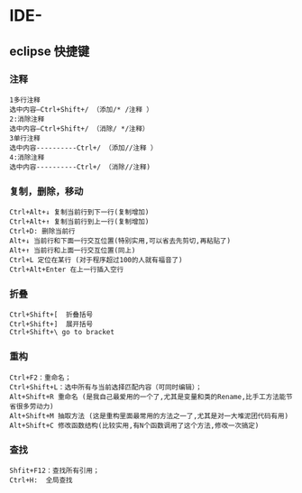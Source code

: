 # IDE-

## eclipse 快捷键
### 注释
```
1多行注释
选中内容–Ctrl+Shift+/ （添加/* /注释 ）
2:消除注释
选中内容–Ctrl+Shift+/ （消除/ */注释）
3单行注释
选中内容----------Ctrl+/ （添加//注释 ）
4:消除注释
选中内容----------Ctrl+/ （消除//注释)
```

### 复制，删除，移动
```
Ctrl+Alt+↓ 复制当前行到下一行(复制增加) 
Ctrl+Alt+↑ 复制当前行到上一行(复制增加)
Ctrl+D: 删除当前行 
Alt+↓ 当前行和下面一行交互位置(特别实用,可以省去先剪切,再粘贴了) 
Alt+↑ 当前行和上面一行交互位置(同上)
Ctrl+L 定位在某行 (对于程序超过100的人就有福音了) 
Ctrl+Alt+Enter 在上一行插入空行
```
### 折叠
```
Ctrl+Shift+[  折叠括号
Ctrl+Shift+]  展开括号
Ctrl+Shift+\ go to bracket
```

### 重构
```
Ctrl+F2：重命名；
Ctrl+Shift+L：选中所有与当前选择匹配内容（可同时编辑）；
Alt+Shift+R 重命名 (是我自己最爱用的一个了,尤其是变量和类的Rename,比手工方法能节省很多劳动力)
Alt+Shift+M 抽取方法 (这是重构里面最常用的方法之一了,尤其是对一大堆泥团代码有用)
Alt+Shift+C 修改函数结构(比较实用,有N个函数调用了这个方法,修改一次搞定)
```



### 查找
```
Shfit+F12：查找所有引用；
Ctrl+H:  全局查找
```



